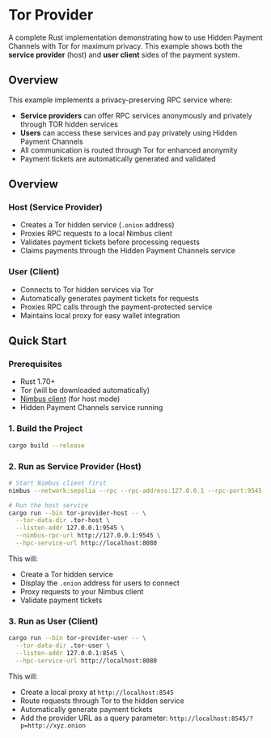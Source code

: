 # Tor Provider

A complete Rust implementation demonstrating how to use Hidden Payment Channels with Tor for maximum privacy. This example shows both the **service provider** (host) and **user client** sides of the payment system.

## Overview

This example implements a privacy-preserving RPC service where:

- **Service providers** can offer RPC services anonymously and privately through TOR hidden services
- **Users** can access these services and pay privately using Hidden Payment Channels
- All communication is routed through Tor for enhanced anonymity
- Payment tickets are automatically generated and validated

## Overview

### Host (Service Provider)

- Creates a Tor hidden service (`.onion` address)
- Proxies RPC requests to a local Nimbus client
- Validates payment tickets before processing requests
- Claims payments through the Hidden Payment Channels service

### User (Client)

- Connects to Tor hidden services via Tor
- Automatically generates payment tickets for requests
- Proxies RPC calls through the payment-protected service
- Maintains local proxy for easy wallet integration

## Quick Start

### Prerequisites

- Rust 1.70+
- Tor (will be downloaded automatically)
- [Nimbus client](https://github.com/status-im/nimbus-eth1) (for host mode)
- Hidden Payment Channels service running

### 1. Build the Project

```bash
cargo build --release
```

### 2. Run as Service Provider (Host)

```bash
# Start Nimbus client first
nimbus --network:sepolia --rpc --rpc-address:127.0.0.1 --rpc-port:9545

# Run the host service
cargo run --bin tor-provider-host -- \
  --tor-data-dir .tor-host \
  --listen-addr 127.0.0.1:9545 \
  --nimbus-rpc-url http://127.0.0.1:9545 \
  --hpc-service-url http://localhost:8080
```

This will:

- Create a Tor hidden service
- Display the `.onion` address for users to connect
- Proxy requests to your Nimbus client
- Validate payment tickets

### 3. Run as User (Client)

```bash
cargo run --bin tor-provider-user -- \
  --tor-data-dir .tor-user \
  --listen-addr 127.0.0.1:8545 \
  --hpc-service-url http://localhost:8080
```

This will:

- Create a local proxy at `http://localhost:8545`
- Route requests through Tor to the hidden service
- Automatically generate payment tickets
- Add the provider URL as a query parameter: `http://localhost:8545/?p=http://xyz.onion`
